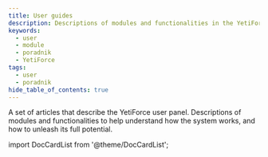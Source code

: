 ```yaml
---
title: User guides
description: Descriptions of modules and functionalities in the YetiForce user panel
keywords:
  - user
  - module
  - poradnik
  - YetiForce
tags:
  - user
  - poradnik
hide_table_of_contents: true
---
```


A set of articles that describe the YetiForce user panel. Descriptions of modules and functionalities to help understand how the system works, and how to unleash its full potential.

import DocCardList from '@theme/DocCardList';

<DocCardList />

